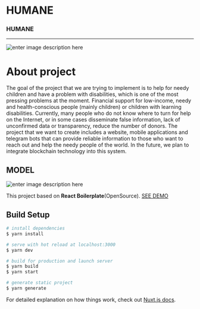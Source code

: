# HUMANE

###  HUMANE
----------

![enter image description here](https://ucarecdn.com/5e48c67c-a1ee-4842-a147-eafe7d172148/logo1.png)
# About project
The goal of the project that we are trying to implement is to help for needy children and have a problem with disabilities, which is one of the most pressing problems at the moment. Financial support for low-income, needy and health-conscious people (mainly children) or children with learning disabilities.
Currently, many people who do not know where to turn for help on the Internet, or in some cases disseminate false information, lack of unconfirmed data or transparency, reduce the number of donors. The project that we want to create includes a website, mobile applications and telegram bots that can provide reliable information to those who want to reach out and help the needy people of the world. In the future, we plan to integrate blockchain technology into this system.

## MODEL

![enter image description here](https://ucarecdn.com/2d3c1d9c-33c3-455a-8344-83107df7e6a0/model.jpg)

This project based on **React Boilerplate**(OpenSource).
[SEE DEMO](https://humane.uz)


## Build Setup

```bash
# install dependencies
$ yarn install

# serve with hot reload at localhost:3000
$ yarn dev

# build for production and launch server
$ yarn build
$ yarn start

# generate static project
$ yarn generate
```

For detailed explanation on how things work, check out [Nuxt.js docs](https://nuxtjs.org).
